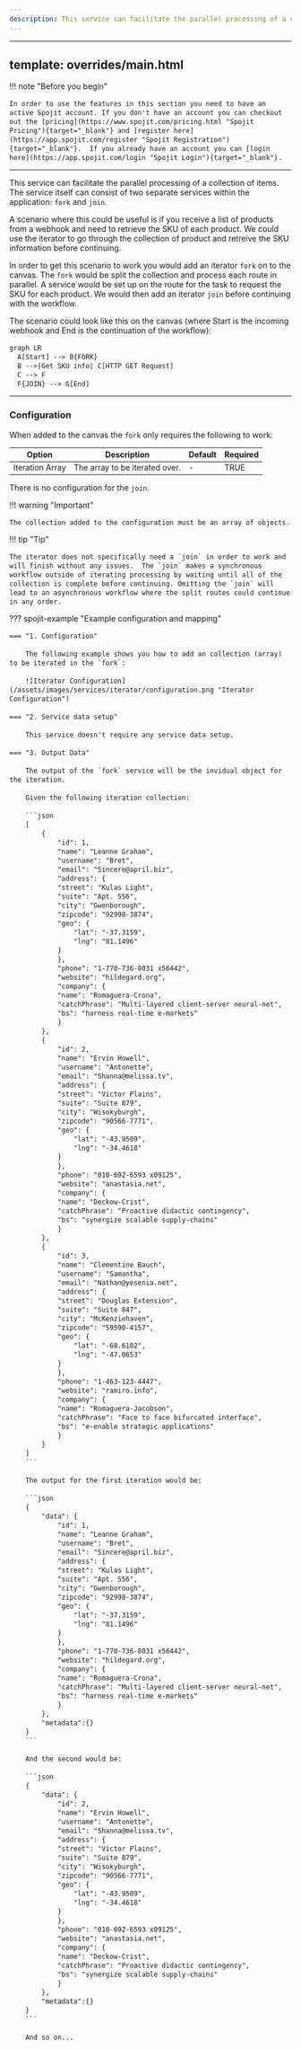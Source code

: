 ```yaml
---
description: This service can facilitate the parallel processing of a collection of items. This iterator service can be added to your workflow and connect and share data with other services.
---
```

---
template: overrides/main.html
---
!!! note "Before you begin" 

    In order to use the features in this section you need to have an active Spojit account. If you don't have an account you can checkout out the [pricing](https://www.spojit.com/pricing.html "Spojit Pricing"){target="_blank"} and [register here](https://app.spojit.com/register "Spojit Registration"){target="_blank"}.  If you already have an account you can [login here](https://app.spojit.com/login "Spojit Login"){target="_blank"}.
___
   
This service can facilitate the parallel processing of a collection of items.  The service itself can consist of two separate services within the application: `fork` and `join`.

A scenario where this could be useful is if you receive a list of products from a webhook and need to retrieve the SKU of each product.  We could use the iterator to go through the collection of product and retreive the SKU information before continuing. 

In order to get this scenario to work you would add an iterator `fork` on to the canvas.  The `fork` would be split the collection and process each route in parallel. A service would be set up on the route for the task to request the SKU for each product.  We would then add an iterator `join` before continuing with the workflow.

The scenario could look like this on the canvas (where Start is the incoming webhook and End is the continuation of the workflow):

``` mermaid
graph LR
  A[Start] --> B{FORK}
  B -->|Get SKU info| C[HTTP GET Request]
  C --> F
  F{JOIN} --> G[End]
```
___
### Configuration

When added to the canvas the `fork` only requires the following to work:

| Option | Description | Default | Required |
| ----------- | ----------- | ----------- | ----------- |
| Iteration Array | The array to be iterated over. | - | TRUE |

There is no configuration for the `join`.

!!! warning "Important"

    The collection added to the configuration must be an array of objects.

!!! tip "Tip"

    The iterator does not specifically need a `join` in order to work and will finish without any issues.  The `join` makes a synchronous workflow outside of iterating processing by waiting until all of the collection is complete before continuing. Omitting the `join` will lead to an asynchronous workflow where the split routes could continue in any order.

??? spojit-example "Example configuration and mapping"

    === "1. Configuration"

        The following example shows you how to add an collection (array) to be iterated in the `fork`:

        ![Iterator Configuration](/assets/images/services/iterator/configuration.png "Iterator Configuration")

    === "2. Service data setup"
        
        This service doesn't require any service data setup.
    
    === "3. Output Data"

        The output of the `fork` service will be the invidual object for the iteration.

        Given the following iteration collection:

        ```json
        [
            {
                "id": 1,
                "name": "Leanne Graham",
                "username": "Bret",
                "email": "Sincere@april.biz",
                "address": {
                "street": "Kulas Light",
                "suite": "Apt. 556",
                "city": "Gwenborough",
                "zipcode": "92998-3874",
                "geo": {
                    "lat": "-37.3159",
                    "lng": "81.1496"
                }
                },
                "phone": "1-770-736-8031 x56442",
                "website": "hildegard.org",
                "company": {
                "name": "Romaguera-Crona",
                "catchPhrase": "Multi-layered client-server neural-net",
                "bs": "harness real-time e-markets"
                }
            },
            {
                "id": 2,
                "name": "Ervin Howell",
                "username": "Antonette",
                "email": "Shanna@melissa.tv",
                "address": {
                "street": "Victor Plains",
                "suite": "Suite 879",
                "city": "Wisokyburgh",
                "zipcode": "90566-7771",
                "geo": {
                    "lat": "-43.9509",
                    "lng": "-34.4618"
                }
                },
                "phone": "010-692-6593 x09125",
                "website": "anastasia.net",
                "company": {
                "name": "Deckow-Crist",
                "catchPhrase": "Proactive didactic contingency",
                "bs": "synergize scalable supply-chains"
                }
            },
            {
                "id": 3,
                "name": "Clementine Bauch",
                "username": "Samantha",
                "email": "Nathan@yesenia.net",
                "address": {
                "street": "Douglas Extension",
                "suite": "Suite 847",
                "city": "McKenziehaven",
                "zipcode": "59590-4157",
                "geo": {
                    "lat": "-68.6102",
                    "lng": "-47.0653"
                }
                },
                "phone": "1-463-123-4447",
                "website": "ramiro.info",
                "company": {
                "name": "Romaguera-Jacobson",
                "catchPhrase": "Face to face bifurcated interface",
                "bs": "e-enable strategic applications"
                }
            }
        ]
        ```

        The output for the first iteration would be:

        ```json
        {
            "data": {
                "id": 1,
                "name": "Leanne Graham",
                "username": "Bret",
                "email": "Sincere@april.biz",
                "address": {
                "street": "Kulas Light",
                "suite": "Apt. 556",
                "city": "Gwenborough",
                "zipcode": "92998-3874",
                "geo": {
                    "lat": "-37.3159",
                    "lng": "81.1496"
                }
                },
                "phone": "1-770-736-8031 x56442",
                "website": "hildegard.org",
                "company": {
                "name": "Romaguera-Crona",
                "catchPhrase": "Multi-layered client-server neural-net",
                "bs": "harness real-time e-markets"
                }
            },
            "metadata":{}
        }
        ```

        And the second would be:

        ```json
        {
            "data": {
                "id": 2,
                "name": "Ervin Howell",
                "username": "Antonette",
                "email": "Shanna@melissa.tv",
                "address": {
                "street": "Victor Plains",
                "suite": "Suite 879",
                "city": "Wisokyburgh",
                "zipcode": "90566-7771",
                "geo": {
                    "lat": "-43.9509",
                    "lng": "-34.4618"
                }
                },
                "phone": "010-692-6593 x09125",
                "website": "anastasia.net",
                "company": {
                "name": "Deckow-Crist",
                "catchPhrase": "Proactive didactic contingency",
                "bs": "synergize scalable supply-chains"
                }
            },
            "metadata":{}
        }
        ```

        And so on...